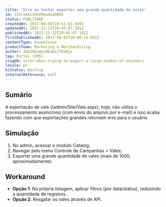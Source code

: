 ```yaml
---
title: 'Erro ao tentar exportar uma grande quantidade de vales'
id: 1IGraA4i3GkEMow4iaO6MI
status: PUBLISHED
createdAt: 2017-04-03T19:51:03.949Z
updatedAt: 2022-12-22T20:45:07.101Z
publishedAt: 2022-12-22T20:45:07.101Z
firstPublishedAt: 2017-04-03T20:08:14.092Z
contentType: knownIssue
productTeam: Marketing & Merchandising
author: 2mXZkbi0oi061KicTExNjo
tag: Portal (CMS)
slugEN: error-when-trying-to-export-a-large-number-of-vouchers
locale: pt
kiStatus: Backlog
internalReference: null
---
```


## Sumário

A exportação de vale (/admin/Site/Vale.aspx), hoje, não utiliza o processamento assíncrono (com envio do arquivo por e-mail) e isso acaba fazendo com que exportações grandes retornem erro para o usuário.

## Simulação

1. No admin, acessar o módulo Catalog;
2. Navegar pelo menu Controle de Campanhas > Vales;
3. Exportar uma grande quantidade de vales (mais de 1000, aproximadamente).

## Workaround

- __Opção 1__: Na própria listagem, aplicar filtros (por data/status), reduzindo a quantidade de registros.
- __Opção 2__: Resgatar os vales através de API.

